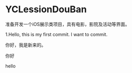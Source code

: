 # YCLessionDouBan
准备开发一个iOS展示类项目，具有电影，影院及活动等界面。

1.Hello, this is my first commit.
I want to commit.

你好，我是新来的。

你好

hello

